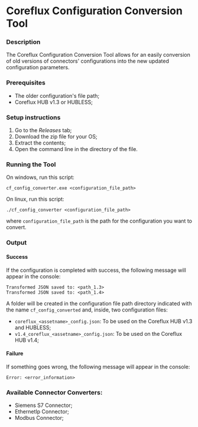 # Coreflux Configuration Conversion Tool

### Description

The Coreflux Configuration Conversion Tool allows for an easily conversion of old versions of connectors' configurations into the new updated configuration parameters.

### Prerequisites
- The older configuration's file path;
- Coreflux HUB v1.3 or HUBLESS;

### Setup instructions
1. Go to the *Releases* tab;
2. Download the zip file for your OS;
3. Extract the contents;
4. Open the command line in the directory of the file.

### Running the Tool
On windows, run this script:
```
cf_config_converter.exe <configuration_file_path>
```

On linux, run this script:
```
./cf_config_converter <configuration_file_path>
```
where `configuration_file_path` is the path for the configuration you want to convert.

### Output
#### Success
If the configuration is completed with success, the following message will appear in the console:
```
Transformed JSON saved to: <path_1.3>
Transformed JSON saved to: <path_1.4>
```
A folder will be created in the configuration file path directory indicated with the name `cf_config_converted` and, inside, two configuration files:
- `coreflux_<assetname>_config.json`: To be used on the Coreflux HUB v1.3 and HUBLESS;
- `v1.4_coreflux_<assetname>_config.json`: To be used on the Coreflux HUB v1.4;

 #### Failure
 If something goes wrong, the following message will appear in the console:
 ```
Error: <error_information>
```

### Available Connector Converters:

- Siemens S7 Connector;
- EthernetIp Connector;
- Modbus Connector;

